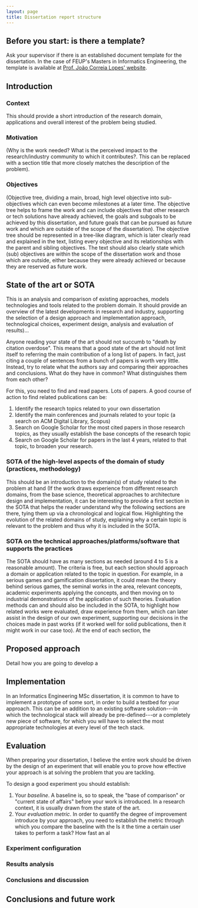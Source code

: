 ```yaml
---
layout: page
title: Dissertation report structure
---
```


## Before you start: is there a template?

Ask your supervisor if there is an established document template for the dissertation. In the case of FEUP's Masters in Informatics Engineering, the template is available at [Prof. João Correia Lopes' website](https://web.fe.up.pt/~jlopes/doku.php/teach/feupteses).

## Introduction

### Context

This should provide a short introduction of the research domain, applications and overall interest of the problem being studied.

### Motivation

(Why is the work needed? What is the perceived impact to the research/industry community to which it contributes?. This can be replaced with a section title that more closely matches the description of the problem).

### Objectives

(Objective tree, dividing a main, broad, high level objective into sub-objectives which can even become milestones at a later time. The objective tree helps to frame the work and can include objectives that other research or tech solutions have already achieved, the goals and subgoals to be achieved by this dissertation, and future goals that can be pursued as future work and which are outside of the scope of the dissertation). The objective tree should be represented in a tree-like diagram, which is later clearly read and explained in the text, listing every objective and its relationships with the parent and sibling objectives. The text should also clearly state which (sub) objectives are within the scope of the dissertation work and those which are outside, either because they were already achieved or because they are reserved as future work.

## State of the art or SOTA

This is an analysis and comparison of existing approaches, models technologies and tools related to the problem domain. It should provide an overview of the latest developments in research and industry, supporting the selection of a design approach and implementation approach, technological choices, experiment design, analysis and evaluation of results)...

Anyone reading your state of the art should not succumb to "death by citation overdose". This means that a good state of the art should not limit itself to referring the main contribution of a long list of papers. In fact, just citing a couple of sentences from a bunch of papers is worth very little.  Instead, try to relate what the authors say and comparing their approaches and conclusions. What do they have in common? What distinguishes them from each other?

For this, you need to find and read papers. Lots of papers. A good course of action to find related publications can be:

1.  Identify the research topics related to your own dissertation
2.  Identify the main conferences and journals related to your topic (a search on ACM Digital Library, Scopus)
4.  Search on Google Scholar for the most cited papers in those research topics, as they usually establish the base concepts of the research topic
3.  Search on Google Scholar for papers in the last 4 years, related to that topic, to broaden your research.

### SOTA of the high-level aspects of the domain of study (practices, methodology)
This should be an introduction to the domain(s) of study related to the problem at hand (If the work draws experience from different research domains, from the base science, theoretical approaches to architecture design and implementation, it can be interesting to provide a first section in the SOTA that helps the reader understand why the following sections are there, tying them up via a chronological and logical flow. Highlighting the evolution of the related domains of study, explaining why a certain topic is relevant to the problem and thus why it is included in the SOTA.

### SOTA on the technical approaches/platforms/software that supports the practices
The SOTA should have as many sections as needed (around 4 to 5 is a reasonable amount). The criteria is free, but each section should approach a domain or application related to the topic in question. For example, in a serious games and gamification dissertation, it could mean the theory behind serious games, the seminal works in the area, relevant concepts, academic experiments applying the concepts, and then moving on to industrial demonstrations of the application of such theories. Evaluation methods can and should also be included in the SOTA, to highlight how related works were evaluated, draw experience from them, which can later assist in the design of our own experiment, supporting our decisions in the choices made in past works (if it worked well for solid publications, then it might work in our case too). At the end of each section, the

## Proposed approach
Detail how you are going to develop a

## Implementation
In an Informatics Engineering MSc dissertation, it is common to have to implement a prototype of some sort, in order to build a testbed for your approach. This can be an addition to an existing software solution---in which the technological stack will already be pre-defined---or a completely new piece of software, for which you will have to select the most appropriate technologies at every level of the tech stack.

## Evaluation

When preparing your dissertation, I believe the entire work should be driven by the design of an experiment that will enable you to prove how effective your approach is at solving the problem that you are tackling.

To design a good experiment you should establish:

1. Your *baseline*. A baseline is, so to speak, the "base of comparison" or "current state of affairs" before your work is introduced. In a research context, it is usually drawn from the state of the art.
2. Your *evaluation metric*. In order to quantify the degree of improvement introduce by your approach, you need to establish the metric through which you compare the baseline with the Is it the time a certain user takes to perform a task? How fast an al


### Experiment configuration

### Results analysis

### Conclusions and discussion


## Conclusions and future work
